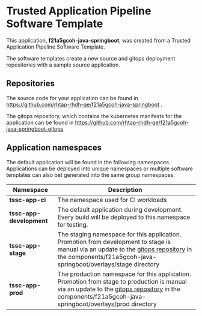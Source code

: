 # Trusted Application Pipeline Software Template

This application, **f21a5gcoh-java-springboot**, was created from a Trusted Application Pipeline Software Template.

The software templates create a new source and gitops deployment repositories with a sample source application. 

## Repositories

The source code for your application can be found in [https://github.com/rhtap-rhdh-qe/f21a5gcoh-java-springboot ](https://github.com/rhtap-rhdh-qe/f21a5gcoh-java-springboot ).
 
The gitops repository, which contains the kubernetes manifests for the application can be found in 
[https://github.com/rhtap-rhdh-qe/f21a5gcoh-java-springboot-gitops ](https://github.com/rhtap-rhdh-qe/f21a5gcoh-java-springboot-gitops ) 

## Application namespaces 

The default application will be found in the following namespaces. Applications can be deployed into unique namespaces or multiple software templates can also bet generated into the same group namespaces.  

|  Namespace   |  Description   |  
| -------- | -------- |
| **tssc-app-ci** | The namespace used for CI workloads |
| **tssc-app-development** | The default application during development. Every build will be deployed to this namespace for testing. |
| **tssc-app-stage** | The staging namespace for this application. Promotion from development to stage is manual via an update to the [gitops repository](https://github.com/rhtap-rhdh-qe/f21a5gcoh-java-springboot-gitops ) in the components/f21a5gcoh-java-springboot/overlays/stage directory |
| **tssc-app-prod** | The production namespace for this application. Promotion from stage to production is manual via an update to the [gitops repository](https://github.com/rhtap-rhdh-qe/f21a5gcoh-java-springboot-gitops ) in the components/f21a5gcoh-java-springboot/overlays/prod directory |